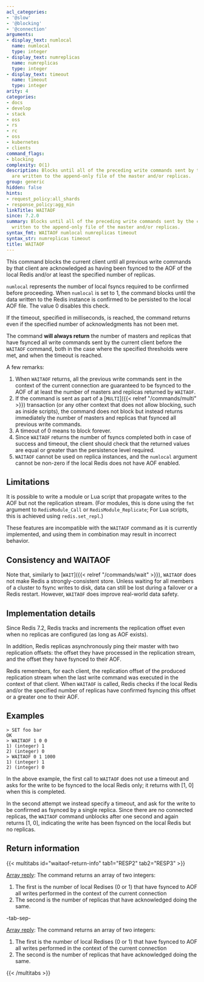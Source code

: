 ```yaml
---
acl_categories:
- '@slow'
- '@blocking'
- '@connection'
arguments:
- display_text: numlocal
  name: numlocal
  type: integer
- display_text: numreplicas
  name: numreplicas
  type: integer
- display_text: timeout
  name: timeout
  type: integer
arity: 4
categories:
- docs
- develop
- stack
- oss
- rs
- rc
- oss
- kubernetes
- clients
command_flags:
- blocking
complexity: O(1)
description: Blocks until all of the preceding write commands sent by the connection
  are written to the append-only file of the master and/or replicas.
group: generic
hidden: false
hints:
- request_policy:all_shards
- response_policy:agg_min
linkTitle: WAITAOF
since: 7.2.0
summary: Blocks until all of the preceding write commands sent by the connection are
  written to the append-only file of the master and/or replicas.
syntax_fmt: WAITAOF numlocal numreplicas timeout
syntax_str: numreplicas timeout
title: WAITAOF
---
```

This command blocks the current client until all previous write commands by that client are acknowledged as having been fsynced to the AOF of the local Redis and/or at least the specified number of replicas.

`numlocal` represents the number of local fsyncs required to be confirmed before proceeding.
When `numlocal` is set to 1, the command blocks until the data written to the Redis instance is confirmed to be persisted to the local AOF file.
The value 0 disables this check.

If the timeout, specified in milliseconds, is reached, the command returns even if the specified number of acknowledgments has not been met.

The command **will always return** the number of masters and replicas that have fsynced all write commands sent by the current client before the `WAITAOF` command, both in the case where the specified thresholds were met, and when the timeout is reached.

A few remarks:

1. When `WAITAOF` returns, all the previous write commands sent in the context of the current connection are guaranteed to be fsynced to the AOF of at least the number of masters and replicas returned by `WAITAOF`.
2. If the command is sent as part of a [`MULTI`]({{< relref "/commands/multi" >}}) transaction (or any other context that does not allow blocking, such as inside scripts), the command does not block but instead returns immediately the number of masters and replicas that fsynced all previous write commands.
3. A timeout of 0 means to block forever.
4. Since `WAITAOF` returns the number of fsyncs completed both in case of success and timeout, the client should check that the returned values are equal or greater than the persistence level required.
5. `WAITAOF` cannot be used on replica instances, and the `numlocal` argument cannot be non-zero if the local Redis does not have AOF enabled.

Limitations
---
It is possible to write a module or Lua script that propagate writes to the AOF but not the replication stream.
(For modules, this is done using the `fmt` argument to `RedisModule_Call` or `RedisModule_Replicate`; For Lua scripts, this is achieved using `redis.set_repl`.)

These features are incompatible with the `WAITAOF` command as it is currently implemented, and using them in combination may result in incorrect behavior.

Consistency and WAITAOF
---

Note that, similarly to [`WAIT`]({{< relref "/commands/wait" >}}), `WAITAOF` does not make Redis a strongly-consistent store.
Unless waiting for all members of a cluster to fsync writes to disk, data can still be lost during a failover or a Redis restart.
However, `WAITAOF` does improve real-world data safety.

Implementation details
---

Since Redis 7.2, Redis tracks and increments the replication offset even when no replicas are configured (as long as AOF exists).

In addition, Redis replicas asynchronously ping their master with two replication offsets: the offset they have processed in the replication stream, and the offset they have fsynced to their AOF.

Redis remembers, for each client, the replication offset of the produced replication stream when the last write command was executed in the context of that client.
When `WAITAOF` is called, Redis checks if the local Redis and/or the specified number of replicas have confirmed fsyncing this offset or a greater one to their AOF.

## Examples

```
> SET foo bar
OK
> WAITAOF 1 0 0
1) (integer) 1
2) (integer) 0
> WAITAOF 0 1 1000
1) (integer) 1
2) (integer) 0
```

In the above example, the first call to `WAITAOF` does not use a timeout and asks for the write to be fsynced to the local Redis only; it returns with [1, 0] when this is completed.

In the second attempt we instead specify a timeout, and ask for the write to be confirmed as fsynced by a single replica.
Since there are no connected replicas, the `WAITAOF` command unblocks after one second and again returns [1, 0], indicating the write has been fsynced on the local Redis but no replicas.

## Return information

{{< multitabs id="waitaof-return-info" 
    tab1="RESP2" 
    tab2="RESP3" >}}

[Array reply](../../develop/reference/protocol-spec#arrays): The command returns an array of two integers:
1. The first is the number of local Redises (0 or 1) that have fsynced to AOF  all writes performed in the context of the current connection
2. The second is the number of replicas that have acknowledged doing the same.

-tab-sep-

[Array reply](../../develop/reference/protocol-spec#arrays): The command returns an array of two integers:
1. The first is the number of local Redises (0 or 1) that have fsynced to AOF  all writes performed in the context of the current connection
2. The second is the number of replicas that have acknowledged doing the same.

{{< /multitabs >}}

